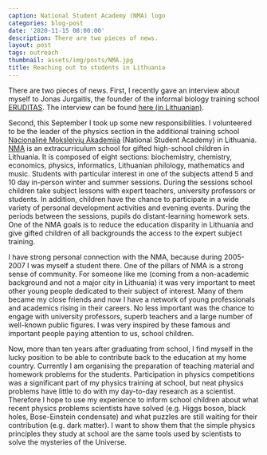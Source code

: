 ```yaml
---
caption: National Student Academy (NMA) logo
categories: blog-post
date: '2020-11-15 08:00:00'
description: There are two pieces of news.
layout: post
tags: outreach
thumbnail: assets/img/posts/NMA.jpg
title: Reaching out to students in Lithuania
---
```


There are two pieces of news. First, I recently gave an interview about myself to 
Jonas Jurgaitis, the founder of the informal biology training school [ERUDITAS](http://eruditai.lt).
The interview can be found [here (in Lithuanian)](https://www.eruditai.lt/lietuvis-mokslininkas-nuo-mokyklos-laiku-as-nesitaiksciau-su-nezinojimu/).

Second, this September I took up some new responsibilities. I volunteered to be the leader of the physics section in the additional
training school [Nacionalinė Moksleivių Akademija](https://nmakademija.lt) (National Student Academy) in Lithuania. 
[NMA](https://lt.wikipedia.org/wiki/Nacionalin%C4%97_moksleivi%C5%B3_akademija)  is an extracurriculum school for gifted high-school children in Lithuania. It is composed
of eight sections: biochemistry, chemistry, economics, physics, informatics, Lithuanian philology, mathematics 
and music. Students with particular interest in one of the subjects attend 5 and 10 day in-person winter
and summer sessions.  During the sessions school children take subject lessons with expert teachers, university professors or students.
In addition, children have the chance to participate in a wide variety of personal development activities and evening events. During the periods between the sessions, pupils do distant-learning homework sets.
One of the NMA goals is to reduce the education disparity in Lithuania and give 
gifted children of all backgrounds the access to the expert subject training.


I have strong personal connection with the NMA, because during 2005-2007 I was myself a student there.
One of the pillars of NMA is a strong sense of community. For someone like me (coming from a non-academic background and not a major city in Lithuania) it was very important to meet other young people dedicated to their subject of interest. Many of them became my close friends and now I have a network of young professionals and academics rising in their careers. No less important was the chance to 
engage with university professors, superb teachers and a large number of well-known public figures. I was very inspired by these famous and important people paying attention to us, school children.


Now, more than ten years after graduating from school, I find myself in the lucky position to be able to contribute back to the education at my home country. Currently I am organising the preparation of teaching material and homework problems for the students. Participation in physics competitions was a significant part of my physics training at school, but neat physics problems have little to do with my day-to-day research as a scientist. Therefore I hope to use my experience to inform school children about what recent physics problems scientists have solved (e.g. Higgs boson, black holes, Bose-Einstein condensate) and what puzzles are still waiting for their contribution (e.g. dark matter). I want to show them that the simple physics principles they study at school are the same tools used by scientists to solve the mysteries of the Universe.
